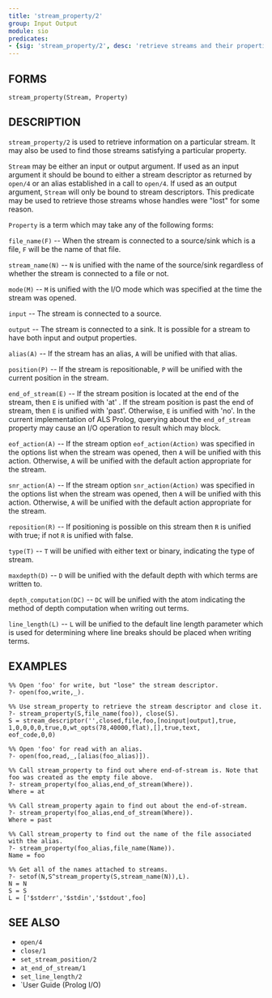 ```yaml
---
title: 'stream_property/2'
group: Input Output
module: sio
predicates:
- {sig: 'stream_property/2', desc: 'retrieve streams and their properties'}
---
```


## FORMS

```
stream_property(Stream, Property)
```

## DESCRIPTION

`stream_property/2` is used to retrieve information on a particular stream. It may also be used to find those streams satisfying a particular property.

`Stream` may be either an input or output argument. If used as an input argument it should be bound to either a stream descriptor as returned by `open/4` or an alias established in a call to `open/4`. If used as an output argument, `Stream` will only be bound to stream descriptors. This predicate may be used to retrieve those streams whose handles were "lost" for some reason.

`Property` is a term which may take any of the following forms:

`file_name(F)` -- When the stream is connected to a source/sink which is a file, `F` will be the name of that file.

`stream_name(N)` -- `N` is unified with the name of the source/sink regardless of whether the stream is connected to a file or not.

`mode(M)` -- `M` is unified with the I/O mode which was specified at the time the stream was opened.

`input` -- The stream is connected to a source.

`output` -- The stream is connected to a sink. It is possible for a stream to have both input and output properties.

`alias(A)` -- If the stream has an alias, `A` will be unified with that alias.

`position(P)` -- If the stream is repositionable, `P` will be unified with the current position in the stream.

`end_of_stream(E)` -- If the stream position is located at the end of the stream, then `E` is unified with 'at' . If the stream position is past the end of stream, then `E` is unified with 'past'. Otherwise, `E` is unified with 'no'. In the current implementation of ALS Prolog, querying about the `end_of_stream` property may cause an I/O operation to result which may block.

`eof_action(A)` -- If the stream option `eof_action(Action)` was specified in the options list when the stream was opened, then `A` will be unified with this action. Otherwise, `A` will be unified with the default action appropriate for the stream.

`snr_action(A)` -- If the stream option `snr_action(Action)` was specified in the options list when the stream was opened, then `A` will be unified with this action. Otherwise, `A` will be unified with the default action appropriate for the stream.

`reposition(R)` -- If positioning is possible on this stream then `R` is unified with true; if not `R` is unified with false.

`type(T)` -- `T` will be unified with either text or binary, indicating the type of stream.

`maxdepth(D)` -- `D` will be unified with the default depth with which terms are written to.

`depth_computation(DC)` -- `DC` will be unified with the atom indicating the method of depth computation when writing out terms.

`line_length(L)` -- `L` will be unified to the default line length parameter which is used for determining where line breaks should be placed when writing terms.


## EXAMPLES


```
%% Open 'foo' for write, but "lose" the stream descriptor.
?- open(foo,write,_).

%% Use stream_property to retrieve the stream descriptor and close it.
?- stream_property(S,file_name(foo)), close(S).
S = stream_descriptor('',closed,file,foo,[noinput|output],true,
1,0,0,0,0,true,0,wt_opts(78,40000,flat),[],true,text,
eof_code,0,0)

%% Open 'foo' for read with an alias.
?- open(foo,read,_,[alias(foo_alias)]).

%% Call stream_property to find out where end-of-stream is. Note that foo was created as the empty file above.
?- stream_property(foo_alias,end_of_stream(Where)).
Where = at

%% Call stream_property again to find out about the end-of-stream.
?- stream_property(foo_alias,end_of_stream(Where)).
Where = past

%% Call stream_property to find out the name of the file associated with the alias.
?- stream_property(foo_alias,file_name(Name)).
Name = foo

%% Get all of the names attached to streams.
?- setof(N,S^stream_property(S,stream_name(N)),L).
N = N
S = S
L = ['$stderr','$stdin','$stdout',foo]
```

## SEE ALSO

- `open/4`
- `close/1`
- `set_stream_position/2`
- `at_end_of_stream/1`
- `set_line_length/2`
- `User Guide (Prolog I/O)

